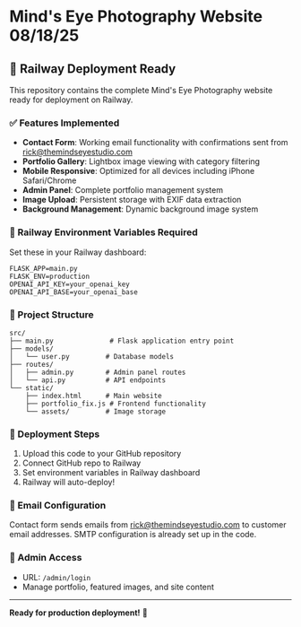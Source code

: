 # Mind's Eye Photography Website 08/18/25

## 🚀 Railway Deployment Ready

This repository contains the complete Mind's Eye Photography website ready for deployment on Railway.

### ✅ Features Implemented
- **Contact Form**: Working email functionality with confirmations sent from rick@themindseyestudio.com
- **Portfolio Gallery**: Lightbox image viewing with category filtering
- **Mobile Responsive**: Optimized for all devices including iPhone Safari/Chrome
- **Admin Panel**: Complete portfolio management system
- **Image Upload**: Persistent storage with EXIF data extraction
- **Background Management**: Dynamic background image system

### 🔧 Railway Environment Variables Required

Set these in your Railway dashboard:

```
FLASK_APP=main.py
FLASK_ENV=production
OPENAI_API_KEY=your_openai_key
OPENAI_API_BASE=your_openai_base
```

### 📁 Project Structure
```
src/
├── main.py              # Flask application entry point
├── models/
│   └── user.py         # Database models
├── routes/
│   ├── admin.py        # Admin panel routes
│   └── api.py          # API endpoints
└── static/
    ├── index.html      # Main website
    ├── portfolio_fix.js # Frontend functionality
    └── assets/         # Image storage
```

### 🎯 Deployment Steps
1. Upload this code to your GitHub repository
2. Connect GitHub repo to Railway
3. Set environment variables in Railway dashboard
4. Railway will auto-deploy!

### 📧 Email Configuration
Contact form sends emails from rick@themindseyestudio.com to customer email addresses.
SMTP configuration is already set up in the code.

### 🎨 Admin Access
- URL: `/admin/login`
- Manage portfolio, featured images, and site content

---
**Ready for production deployment!** 🚀

